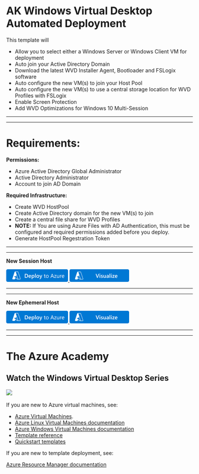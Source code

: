 ﻿# AK Windows Virtual Desktop Automated Deployment
This template will
- Allow you to select either a Windows Server or Windows Client VM for deployment
- Auto join your Active Directory Domain
- Download the latest WVD Installer Agent, Bootloader and FSLogix software
- Auto configure the new VM(s) to join your Host Pool
- Auto configure the new VM(s) to use a central storage location for WVD Profiles with FSLogix
- Enable Screen Protection 
- Add WVD Optimizations for Windows 10 Multi-Session

----
----

# Requirements:

**Permissions:**
- Azure Active Directory Global Administrator
- Active Directory Administrator
- Account to join AD Domain

**Required Infrastructure:**
- Create WVD HostPool
- Create Active Directory domain for the new VM(s) to join
- Create a central file share for WVD Profiles
-   **NOTE:** If You are using Azure Files with AD Authentication, this must be configured and required permissions added before you deploy.
- Generate HostPool Regestration Token

----
----

**New Session Host**

<a href="https://portal.azure.com/#create/Microsoft.Template/uri/https%3A%2F%2Fraw.githubusercontent.com%2FDeanCefola%2FAzure-WVD%2Fmaster%2FWVDTemplates%2FWVD-NewHost%2FWVD-NewHost.json" target="_blank">
    <img src="https://raw.githubusercontent.com/Azure/azure-quickstart-templates/master/1-CONTRIBUTION-GUIDE/images/deploytoazure.png"/>
</a>
<a href="http://armviz.io/#/?load=https://portal.azure.com/#create/Microsoft.Template/uri/https%3A%2F%2Fraw.githubusercontent.com%2FDeanCefola%2FAzure-WVD%2Fmaster%2FWVDTemplates%2FWVD-NewHost%2FWVD-NewHost.json" target="_blank">
    <img src="https://raw.githubusercontent.com/Azure/azure-quickstart-templates/master/1-CONTRIBUTION-GUIDE/images/visualizebutton.png"/>
</a>

----
----

**New Ephemeral Host**

<a href="https://portal.azure.com/#create/Microsoft.Template/uri/https%3A%2F%2Fraw.githubusercontent.com%2FDeanCefola%2FAzure-WVD%2Fmaster%2FWVDTemplates%2FWVD-NewHost%2FWVD-NewEphemeralHost.json" target="_blank">
    <img src="https://raw.githubusercontent.com/Azure/azure-quickstart-templates/master/1-CONTRIBUTION-GUIDE/images/deploytoazure.png"/>
</a>
<a href="http://armviz.io/#/?load=https://portal.azure.com/#create/Microsoft.Template/uri/https%3A%2F%2Fraw.githubusercontent.com%2FDeanCefola%2FAzure-WVD%2Fmaster%2FWVDTemplates%2FWVD-NewHost%2FWVD-NewEphemeralHost.json" target="_blank">
    <img src="https://raw.githubusercontent.com/Azure/azure-quickstart-templates/master/1-CONTRIBUTION-GUIDE/images/visualizebutton.png"/>
</a>

----
----

# **The Azure Academy**
## Watch the Windows Virtual Desktop Series
[![](https://tr1.cbsistatic.com/hub/i/2018/12/12/b685a2ae-3772-4214-9ba5-4205842dd50b/microsoft-wvdarchitecture.png)](https://www.youtube.com/playlist?list=PL-V4YVm6AmwXGvQ46W8mHkpvm6S5IIitK)


If you are new to Azure virtual machines, see:

- [Azure Virtual Machines](https://azure.microsoft.com/services/virtual-machines/).
- [Azure Linux Virtual Machines documentation](https://docs.microsoft.com/azure/virtual-machines/linux/)
- [Azure Windows Virtual Machines documentation](https://docs.microsoft.com/azure/virtual-machines/windows/)
- [Template reference](https://docs.microsoft.com/azure/templates/microsoft.compute/allversions)
- [Quickstart templates](https://azure.microsoft.com/resources/templates/?resourceType=Microsoft.Compute&pageNumber=1&sort=Popular)

If you are new to template deployment, see:

[Azure Resource Manager documentation](https://docs.microsoft.com/azure/azure-resource-manager/)
